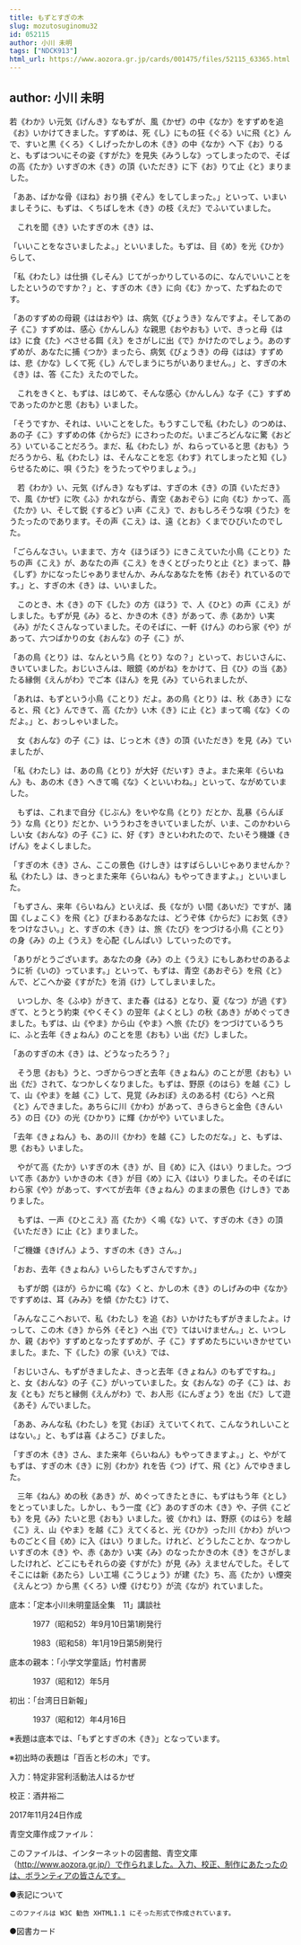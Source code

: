```yaml
---
title: もずとすぎの木
slug: mozutosuginomu32
id: 052115
author: 小川 未明
tags: ["NDCK913"]
html_url: https://www.aozora.gr.jp/cards/001475/files/52115_63365.html
---
```


## author: 小川 未明

若《わか》い元気《げんき》なもずが、風《かぜ》の中《なか》をすずめを追《お》いかけてきました。すずめは、死《し》にもの狂《ぐる》いに飛《と》んで、すいと黒《くろ》くしげったかしの木《き》の中《なか》へ下《お》りると、もずはついにその姿《すがた》を見失《みうしな》ってしまったので、そばの高《たか》いすぎの木《き》の頂《いただき》に下《お》りて止《と》まりました。

「ああ、ばかな骨《ほね》おり損《ぞん》をしてしまった。」といって、いまいましそうに、もずは、くちばしを木《き》の枝《えだ》でふいていました。

　これを聞《き》いたすぎの木《き》は、

「いいことをなさいましたよ。」といいました。もずは、目《め》を光《ひか》らして、

「私《わたし》は仕損《しそん》じてがっかりしているのに、なんでいいことをしたというのですか？」と、すぎの木《き》に向《む》かって、たずねたのです。

「あのすずめの母親《ははおや》は、病気《びょうき》なんですよ。そしてあの子《こ》すずめは、感心《かんしん》な親思《おやおも》いで、きっと母《はは》に食《た》べさせる餌《え》をさがしに出《で》かけたのでしょう。あのすずめが、あなたに捕《つか》まったら、病気《びょうき》の母《はは》すずめは、悲《かな》しくて死《し》んでしまうにちがいありません。」と、すぎの木《き》は、答《こた》えたのでした。

　これをきくと、もずは、はじめて、そんな感心《かんしん》な子《こ》すずめであったのかと思《おも》いました。

「そうですか、それは、いいことをした。もうすこしで私《わたし》のつめは、あの子《こ》すずめの体《からだ》にさわったのだ。いまごろどんなに驚《おどろ》いていることだろう。まだ、私《わたし》が、ねらっていると思《おも》うだろうから、私《わたし》は、そんなことを忘《わす》れてしまったと知《し》らせるために、唄《うた》をうたってやりましょう。」

　若《わか》い、元気《げんき》なもずは、すぎの木《き》の頂《いただき》で、風《かぜ》に吹《ふ》かれながら、青空《あおぞら》に向《む》かって、高《たか》い、そして鋭《するど》い声《こえ》で、おもしろそうな唄《うた》をうたったのであります。その声《こえ》は、遠《とお》くまでひびいたのでした。

「ごらんなさい。いままで、方々《ほうぼう》にきこえていた小鳥《ことり》たちの声《こえ》が、あなたの声《こえ》をきくとぴったりと止《と》まって、静《しず》かになったじゃありませんか、みんなあなたを怖《おそ》れているのです。」と、すぎの木《き》は、いいました。

　このとき、木《き》の下《した》の方《ほう》で、人《ひと》の声《こえ》がしました。もずが見《み》ると、かきの木《き》があって、赤《あか》い実《み》がたくさんなっていました。そのそばに、一軒《けん》のわら家《や》があって、六つばかりの女《おんな》の子《こ》が、

「あの鳥《とり》は、なんという鳥《とり》なの？」といって、おじいさんに、きいていました。おじいさんは、眼鏡《めがね》をかけて、日《ひ》の当《あ》たる縁側《えんがわ》でご本《ほん》を見《み》ていられましたが、

「あれは、もずという小鳥《ことり》だよ。あの鳥《とり》は、秋《あき》になると、飛《と》んできて、高《たか》い木《き》に止《と》まって鳴《な》くのだよ。」と、おっしゃいました。

　女《おんな》の子《こ》は、じっと木《き》の頂《いただき》を見《み》ていましたが、

「私《わたし》は、あの鳥《とり》が大好《だいす》きよ。また来年《らいねん》も、あの木《き》へきて鳴《な》くといいわね。」といって、ながめていました。

　もずは、これまで自分《じぶん》をいやな鳥《とり》だとか、乱暴《らんぼう》な鳥《とり》だとか、いううわさをきいていましたが、いま、このかわいらしい女《おんな》の子《こ》に、好《す》きといわれたので、たいそう機嫌《きげん》をよくしました。

「すぎの木《き》さん、ここの景色《けしき》はすばらしいじゃありませんか？　私《わたし》は、きっとまた来年《らいねん》もやってきますよ。」といいました。

「もずさん、来年《らいねん》といえば、長《なが》い間《あいだ》ですが、諸国《しょこく》を飛《と》びまわるあなたは、どうぞ体《からだ》にお気《き》をつけなさい。」と、すぎの木《き》は、旅《たび》をつづける小鳥《ことり》の身《み》の上《うえ》を心配《しんぱい》していったのです。

「ありがとうございます。あなたの身《み》の上《うえ》にもしあわせのあるように祈《いの》っています。」といって、もずは、青空《あおぞら》を飛《と》んで、どこへか姿《すがた》を消《け》してしまいました。

　いつしか、冬《ふゆ》がきて、また春《はる》となり、夏《なつ》が過《す》ぎて、とうとう約束《やくそく》の翌年《よくとし》の秋《あき》がめぐってきました。もずは、山《やま》から山《やま》へ旅《たび》をつづけているうちに、ふと去年《きょねん》のことを思《おも》い出《だ》しました。

「あのすぎの木《き》は、どうなったろう？」

　そう思《おも》うと、つぎからつぎと去年《きょねん》のことが思《おも》い出《だ》されて、なつかしくなりました。もずは、野原《のはら》を越《こ》して、山《やま》を越《こ》して、見覚《みおぼ》えのある村《むら》へと飛《と》んできました。あちらに川《かわ》があって、きらきらと金色《きんいろ》の日《ひ》の光《ひかり》に輝《かがや》いていました。

「去年《きょねん》も、あの川《かわ》を越《こ》したのだな。」と、もずは、思《おも》いました。

　やがて高《たか》いすぎの木《き》が、目《め》に入《はい》りました。つづいて赤《あか》いかきの木《き》が目《め》に入《はい》りました。そのそばにわら家《や》があって、すべてが去年《きょねん》のままの景色《けしき》でありました。

　もずは、一声《ひとこえ》高《たか》く鳴《な》いて、すぎの木《き》の頂《いただき》に止《と》まりました。

「ご機嫌《きげん》よう、すぎの木《き》さん。」

「おお、去年《きょねん》いらしたもずさんですか。」

　もずが朗《ほが》らかに鳴《な》くと、かしの木《き》のしげみの中《なか》ですずめは、耳《みみ》を傾《かたむ》けて、

「みんなここへおいで、私《わたし》を追《お》いかけたもずがきましたよ。けっして、この木《き》から外《そと》へ出《で》てはいけません。」と、いつしか、親《おや》すずめとなったすずめが、子《こ》すずめたちにいいきかせていました。また、下《した》の家《いえ》では、

「おじいさん、もずがきましたよ、きっと去年《きょねん》のもずですね。」と、女《おんな》の子《こ》がいっていました。女《おんな》の子《こ》は、お友《とも》だちと縁側《えんがわ》で、お人形《にんぎょう》を出《だ》して遊《あそ》んでいました。

「ああ、みんな私《わたし》を覚《おぼ》えていてくれて、こんなうれしいことはない。」と、もずは喜《よろこ》びました。

「すぎの木《き》さん、また来年《らいねん》もやってきますよ。」と、やがてもずは、すぎの木《き》に別《わか》れを告《つ》げて、飛《と》んでゆきました。

　三年《ねん》めの秋《あき》が、めぐってきたときに、もずはもう年《とし》をとっていました。しかし、もう一度《ど》あのすぎの木《き》や、子供《こども》を見《み》たいと思《おも》いました。彼《かれ》は、野原《のはら》を越《こ》え、山《やま》を越《こ》えてくると、光《ひか》った川《かわ》がいつものごとく目《め》に入《はい》りました。けれど、どうしたことか、なつかしいすぎの木《き》や、赤《あか》い実《み》のなったかきの木《き》をさがしましたけれど、どこにもそれらの姿《すがた》が見《み》えませんでした。そしてそこには新《あたら》しい工場《こうじょう》が建《た》ち、高《たか》い煙突《えんとつ》から黒《くろ》い煙《けむり》が流《なが》れていました。













底本：「定本小川未明童話全集　11」講談社

　　　1977（昭和52）年9月10日第1刷発行

　　　1983（昭和58）年1月19日第5刷発行

底本の親本：「小学文学童話」竹村書房

　　　1937（昭和12）年5月

初出：「台湾日日新報」

　　　1937（昭和12）年4月16日

※表題は底本では、「もずとすぎの木《き》」となっています。

※初出時の表題は「百舌と杉の木」です。

入力：特定非営利活動法人はるかぜ

校正：酒井裕二

2017年11月24日作成

青空文庫作成ファイル：

このファイルは、インターネットの図書館、青空文庫（http://www.aozora.gr.jp/）で作られました。入力、校正、制作にあたったのは、ボランティアの皆さんです。











●表記について


	このファイルは W3C 勧告 XHTML1.1 にそった形式で作成されています。







●図書カード